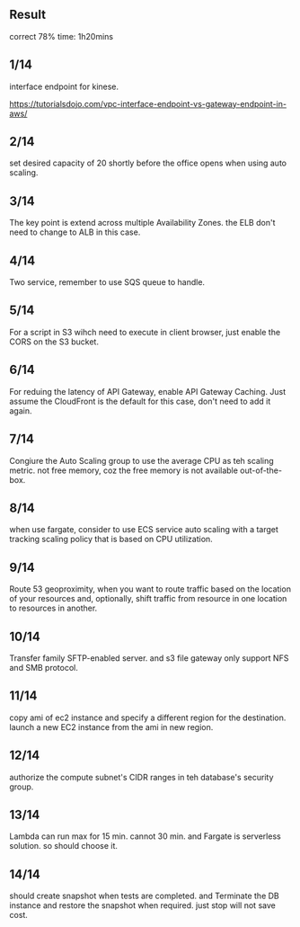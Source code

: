 ## Result
correct 78%
time: 1h20mins

## 1/14
interface endpoint for kinese.

https://tutorialsdojo.com/vpc-interface-endpoint-vs-gateway-endpoint-in-aws/

## 2/14
set desired capacity of 20 shortly before the office opens when using auto scaling.

## 3/14
The key point is extend across multiple Availability Zones. the ELB don't need to change to ALB in this case.

## 4/14
Two service, remember to use SQS queue to handle.

## 5/14
For a script in S3 wihch need to execute in client browser, just enable the CORS on the S3 bucket.

## 6/14
For reduing the latency of API Gateway, enable API Gateway Caching. 
Just assume the CloudFront is the default for this case, don't need to add it again.

## 7/14
Congiure the Auto Scaling group to use the average CPU as teh scaling metric. not free memory, 
coz the free memory is not available out-of-the-box.

## 8/14
when use fargate, consider to use ECS service auto scaling with a target tracking scaling policy that is based on CPU utilization.

## 9/14
Route 53 geoproximity, when you want to route traffic based on the location of your resources and, optionally, shift traffic from resource in one location to resources in another.

## 10/14
Transfer family SFTP-enabled server. and s3 file gateway only support NFS and SMB protocol.

## 11/14
copy ami of ec2 instance and specify a different region for the destination. 
launch a new EC2 instance from the ami in new region.

## 12/14
authorize the compute subnet's CIDR ranges in teh database's security group.

## 13/14
Lambda can run max for 15 min. cannot 30 min.
and Fargate is serverless solution. so should choose it.

## 14/14
should create snapshot when tests are completed. and Terminate the DB instance and restore the snapshot when required.
just stop will not save cost.

